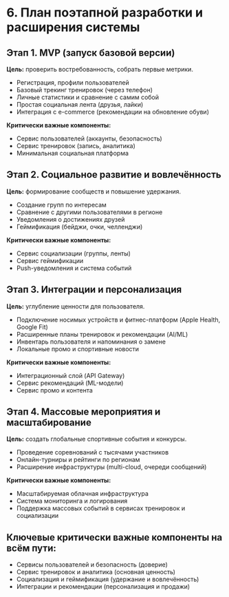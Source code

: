 # 6. План поэтапной разработки и расширения системы

## Этап 1. MVP (запуск базовой версии)  
**Цель:** проверить востребованность, собрать первые метрики.  
- Регистрация, профили пользователей  
- Базовый трекинг тренировок (через телефон)  
- Личные статистики и сравнение с самим собой  
- Простая социальная лента (друзья, лайки)  
- Интеграция с e-commerce (рекомендации на обновление обуви)  

**Критически важные компоненты:**  
- Сервис пользователей (аккаунты, безопасность)  
- Сервис тренировок (запись, аналитика)  
- Минимальная социальная платформа  



## Этап 2. Социальное развитие и вовлечённость  
**Цель:** формирование сообществ и повышение удержания.  
- Создание групп по интересам  
- Сравнение с другими пользователями в регионе  
- Уведомления о достижениях друзей  
- Геймификация (бейджи, очки, челленджи)  

**Критически важные компоненты:**  
- Сервис социализации (группы, ленты)  
- Сервис геймификации  
- Push-уведомления и система событий  


## Этап 3. Интеграции и персонализация  
**Цель:** углубление ценности для пользователя.  
- Подключение носимых устройств и фитнес-платформ (Apple Health, Google Fit)  
- Расширенные планы тренировок и рекомендации (AI/ML)  
- Инвентарь пользователя и напоминания о замене  
- Локальные промо и спортивные новости  

**Критически важные компоненты:**  
- Интеграционный слой (API Gateway)  
- Сервис рекомендаций (ML-модели)  
- Сервис промо и контента  

## Этап 4. Массовые мероприятия и масштабирование  
**Цель:** создать глобальные спортивные события и конкурсы.  
- Проведение соревнований с тысячами участников  
- Онлайн-турниры и рейтинги по регионам  
- Расширение инфраструктуры (multi-cloud, очереди сообщений)  

**Критически важные компоненты:**  
- Масштабируемая облачная инфраструктура  
- Система мониторинга и логирования  
- Поддержка массовых событий в сервисах тренировок и социализации  

## Ключевые критически важные компоненты на всём пути:
- Сервисы пользователей и безопасность (доверие)  
- Сервис тренировок и аналитика (основная ценность)  
- Социализация и геймификация (удержание и вовлечённость)  
- Интеграции и рекомендации (персонализация и продажи)  
